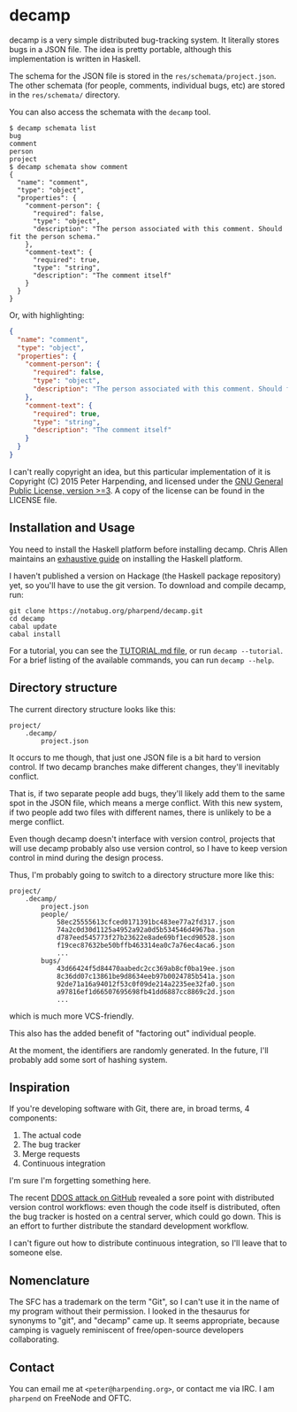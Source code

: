 # decamp

decamp is a very simple distributed bug-tracking system. It literally stores
bugs in a JSON file. The idea is pretty portable, although this implementation
is written in Haskell.

The schema for the JSON file is stored in the `res/schemata/project.json`. The
other schemata (for people, comments, individual bugs, etc) are stored in the
`res/schemata/` directory.

You can also access the schemata with the `decamp` tool.

    $ decamp schemata list
    bug
    comment
    person
    project
    $ decamp schemata show comment
    {
      "name": "comment",
      "type": "object",
      "properties": {
        "comment-person": {
          "required": false,
          "type": "object",
          "description": "The person associated with this comment. Should fit the person schema."
        },
        "comment-text": {
          "required": true,
          "type": "string",
          "description": "The comment itself"
        }
      }
    }

Or, with highlighting:

```json
{
  "name": "comment",
  "type": "object",
  "properties": {
    "comment-person": {
      "required": false,
      "type": "object",
      "description": "The person associated with this comment. Should fit the person schema."
    },
    "comment-text": {
      "required": true,
      "type": "string",
      "description": "The comment itself"
    }
  }
}
```


I can't really copyright an idea, but this particular implementation of it is
Copyright (C) 2015 Peter Harpending, and licensed under the
[GNU General Public License, version >=3](https://gnu.org/licenses/gpl). A copy
of the license can be found in the LICENSE file.

## Installation and Usage

You need to install the Haskell platform before installing decamp. Chris Allen
maintains an
[exhaustive guide](https://github.com/bitemyapp/learnhaskell#getting-set-up) on
installing the Haskell platform.

I haven't published a version on Hackage (the Haskell package repository) yet,
so you'll have to use the git version. To download and compile decamp, run:

```
git clone https://notabug.org/pharpend/decamp.git
cd decamp
cabal update
cabal install
```

For a tutorial, you can see the [TUTORIAL.md file](TUTORIAL.md), or run `decamp
--tutorial`. For a brief listing of the available commands, you can run `decamp
--help`.

## Directory structure

The current directory structure looks like this:

    project/
        .decamp/
            project.json

It occurs to me though, that just one JSON file is a bit hard to version
control. If two decamp branches make different changes, they'll
inevitably conflict.

That is, if two separate people add bugs, they'll likely add them to the
same spot in the JSON file, which means a merge conflict. With this new
system, if two people add two files with different names, there is
unlikely to be a merge conflict.

Even though decamp doesn't interface with version control, projects that
will use decamp probably also use version control, so I have to keep
version control in mind during the design process.

Thus, I'm probably going to switch to a directory structure more like this:

    project/
        .decamp/
            project.json
            people/
                58ec25555613cfced0171391bc483ee77a2fd317.json
                74a2c0d30d1125a4952a92a0d5b534546d4967ba.json
                d787eed545773f27b23622e8ade69bf1ecd90528.json
                f19cec87632be50bffb463314ea0c7a76ec4aca6.json
                ...
            bugs/
                43d66424f5d84470aabedc2cc369ab8cf0ba19ee.json
                8c36dd07c13861be9d8634eeb97b0024785b541a.json
                92de71a16a94012f53c0f09de214a2235ee32fa0.json
                a97816ef1d66507695698fb41dd6887cc8869c2d.json
                ...

which is much more VCS-friendly. 

This also has the added benefit of "factoring out" individual people.

At the moment, the identifiers are randomly generated. In the future, I'll
probably add some sort of hashing system.

## Inspiration

If you're developing software with Git, there are, in broad terms, 4 components:

1. The actual code
2. The bug tracker
3. Merge requests
4. Continuous integration

I'm sure I'm forgetting something here.

The recent
[DDOS attack on GitHub](https://github.com/blog/1981-large-scale-ddos-attack-on-github-com)
revealed a sore point with distributed version control workflows: even though
the code itself is distributed, often the bug tracker is hosted on a central
server, which could go down. This is an effort to further distribute the
standard development workflow.

I can't figure out how to distribute continuous integration, so I'll leave that
to someone else.

## Nomenclature

The SFC has a trademark on the term "Git", so I can't use it in the name of my
program without their permission. I looked in the thesaurus for synonyms to
"git", and "decamp" came up. It seems appropriate, because camping is vaguely
reminiscent of free/open-source developers collaborating.

## Contact

You can email me at `<peter@harpending.org>`, or contact me via IRC. I am
`pharpend` on FreeNode and OFTC.
